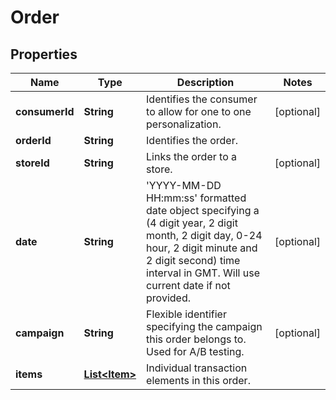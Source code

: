 
# Order

## Properties
Name | Type | Description | Notes
------------ | ------------- | ------------- | -------------
**consumerId** | **String** | Identifies the consumer to allow for one to one personalization. |  [optional]
**orderId** | **String** | Identifies the order. | 
**storeId** | **String** | Links the order to a store. |  [optional]
**date** | **String** | &#39;YYYY-MM-DD HH:mm:ss&#39; formatted date object specifying a (4 digit year, 2 digit month, 2 digit day, 0-24 hour, 2 digit minute and 2 digit second) time interval in GMT. Will use current date if not provided. |  [optional]
**campaign** | **String** | Flexible identifier specifying the campaign this order belongs to. Used for A/B testing. |  [optional]
**items** | [**List&lt;Item&gt;**](Item.md) | Individual transaction elements in this order. | 



